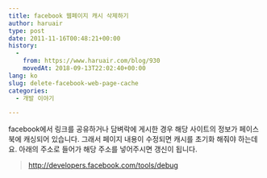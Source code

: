 ```yaml
---
title: facebook 웹페이지 캐시 삭제하기
author: haruair
type: post
date: 2011-11-16T00:48:21+00:00
history:
  - 
    from: https://www.haruair.com/blog/930
    movedAt: 2018-09-13T22:02:40+00:00
lang: ko
slug: delete-facebook-web-page-cache
categories:
  - 개발 이야기

---
```

facebook에서 링크를 공유하거나 담벼락에 게시한 경우 해당 사이트의 정보가 페이스북에 캐싱되어 있습니다. 그래서 페이지 내용이 수정되면 캐시를 초기화 해줘야 하는데요. 아래의 주소로 들어가 해당 주소를 넣어주시면 갱신이 됩니다.

> http://developers.facebook.com/tools/debug